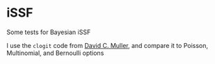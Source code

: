 # iSSF

Some tests for Bayesian iSSF 

I use the `clogit` code from [David C. Muller](https://github.com/dcmuller/stan_clogit/blob/master/clogit.stan), and compare it to Poisson, Multinomial, and Bernoulli options
